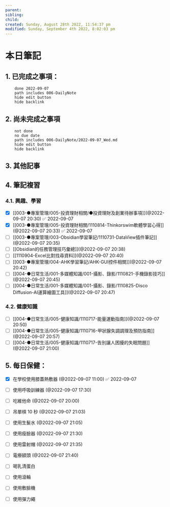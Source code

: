 ```yaml
---
parent: 
sibling: 
child: 
created: Sunday, August 28th 2022, 11:54:37 pm
modified: Sunday, September 4th 2022, 8:02:03 pm
---
```

# 本日筆記


## 1. 已完成之事項：
```tasks
	done 2022-09-07
	path includes 006-DailyNote
	hide edit button 
	hide backlink
```

## 2. 尚未完成之事項
```tasks
	not done
	no due date
	path includes 006-DailyNote/2022-09-07_Wed.md
	hide edit button 
	hide backlink
```

## 3. 其他記事

## 4. 筆記複習
### 4.1. 興趣、學習
- [x] [[003-●專案管理/005-投資理財相關/●投資理財及創業待辦事項]](@2022-09-07 20:30) ✅ 2022-09-07
- [x] [[003-●專案管理/005-投資理財相關/1110814-Thinkorswim軟體學習心得]](@2022-09-07 20:33) ✅ 2022-09-07
- [ ] [[003-●專案管理/003-Obsidian學習筆記/1110731-DataView插件筆記]](@2022-09-07 20:35)
- [ ] [[Obsidian的任務管理技巧彙總]](@2022-09-07 20:38)
- [ ] [[1110904-Excel比對找尋資料]](@2022-09-07 20:40)
- [ ] [[003-●專案管理/004-AHK學習筆記/AHK-GUI控件相關]](@2022-09-07 20:42)
- [ ] [[004-●日常生活/001-多媒體知識/001-攝影、錄影/1110821-手機錄影技巧]](@2022-09-07 20:45)
- [ ] [[004-●日常生活/001-多媒體知識/001-攝影、錄影/1110825-Disco Diffusion-AI運算繪圖工具]](@2022-09-07 20:47)

### 4.2. 健康知識
- [ ] [[004-●日常生活/005-健康知識/1110717-能量運動指南]](@2022-09-07 20:50)
- [ ] [[004-●日常生活/005-健康知識/1110716-甲狀腺失調調理及預防指南]](@2022-09-07 20:57)
- [ ] [[004-●日常生活/005-健康知識/1110717-告別讓人困擾的失眠問題]](@2022-09-07 21:00)

## 5. 每日保健：
- [x] 在學校使用膝蓋熱敷器 (@2022-09-07 11:00) ✅ 2022-09-07
- [ ] 使用呼吸訓練器 (@2022-09-07 17:30)
- [ ] 吃維他命 (@2022-09-07 20:00)
- [ ] 吊單槓 10 秒 (@2022-09-07 21:03)
- [ ] 使用生髮水 (@2022-09-07 21:05)
- [ ] 使用瘦臉器 (@2022-09-07 21:30)
- [ ] 使用雷射帽 (@2022-09-07 21:35)
- [ ] 電療額頭 (@2022-09-07 21:40)
- [ ] 喝乳清蛋白
- [ ] 使用滾輪
- [ ] 使用敷臉機
- [ ] 使用彈力繩


